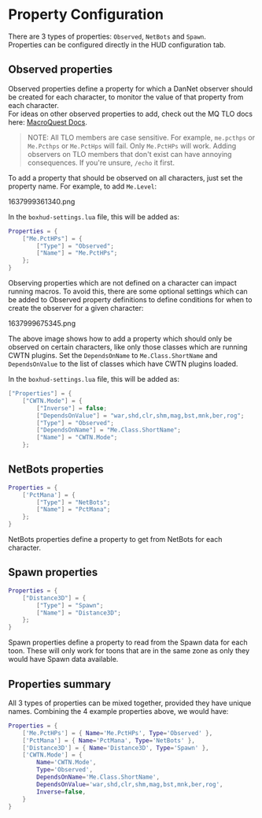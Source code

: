 # Property Configuration

There are 3 types of properties: `Observed`, `NetBots` and `Spawn`.  
Properties can be configured directly in the HUD configuration tab.

## Observed properties

Observed properties define a property for which a DanNet observer should be created for each character, to monitor the value of that property from each character.  
For ideas on other observed properties to add, check out the MQ TLO docs here: [MacroQuest Docs](https://docs.macroquest.org/reference/top-level-objects/).

> NOTE: All TLO members are case sensitive. For example, `me.pcthps` or `Me.Pcthps` or `Me.PctHps` will fail. Only `Me.PctHPs` will work. Adding observers on TLO members that don't exist can have annoying consequences. If you're unsure, `/echo` it first.

To add a property that should be observed on all characters, just set the property name. For example, to add `Me.Level`:

1637999361340.png


In the `boxhud-settings.lua` file, this will be added as:

```lua
Properties = {
    ["Me.PctHPs"] = {
        ["Type"] = "Observed";
        ["Name"] = "Me.PctHPs";
    };
}
```


Observing properties which are not defined on a character can impact running macros. To avoid this, there are some optional settings which can be added to Observed property definitions to define conditions for when to create the observer for a given character:

1637999675345.png

The above image shows how to add a property which should only be observed on certain characters, like only those classes which are running CWTN plugins.
Set the `DependsOnName` to `Me.Class.ShortName` and `DependsOnValue` to the list of classes which have CWTN plugins loaded.

In the `boxhud-settings.lua` file, this will be added as:

```lua
["Properties"] = {
    ["CWTN.Mode"] = {
        ["Inverse"] = false;
        ["DependsOnValue"] = "war,shd,clr,shm,mag,bst,mnk,ber,rog";
        ["Type"] = "Observed";
        ["DependsOnName"] = "Me.Class.ShortName";
        ["Name"] = "CWTN.Mode";
    };
```

## NetBots properties

```lua
Properties = {
    ['PctMana'] = {
        ["Type"] = "NetBots";
        ["Name"] = "PctMana";
    };
}
```

NetBots properties define a property to get from NetBots for each character.

## Spawn properties

```lua
Properties = {
    ["Distance3D"] = {
        ["Type"] = "Spawn";
        ["Name"] = "Distance3D";
    };
}
```

Spawn properties define a property to read from the Spawn data for each toon. These will only work for toons that are in the same zone as only they would have Spawn data available.

## Properties summary

All 3 types of properties can be mixed together, provided they have unique names. Combining the 4 example properties above, we would have:

```lua
Properties = {
    ['Me.PctHPs'] = { Name='Me.PctHPs', Type='Observed' },
    ['PctMana'] = { Name='PctMana', Type='NetBots' },
    ['Distance3D'] = { Name='Distance3D', Type='Spawn' },
    ['CWTN.Mode'] = {
        Name='CWTN.Mode',
        Type='Observed',
        DependsOnName='Me.Class.ShortName',
        DependsOnValue='war,shd,clr,shm,mag,bst,mnk,ber,rog',
        Inverse=false,
    }
}
```